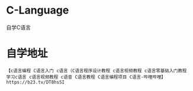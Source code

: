 # C-Language
自学C语言

# 自学地址
`【c语言编程 C语言入门 c语言（C语言程序设计教程 c语言视频教程 c语言零基础入门教程 学习c语言 c语言视频教程 c语音 C语言教程 C语言编程项目 C语言-哔哩哔哩】 https://b23.tv/DT8hsSI`
